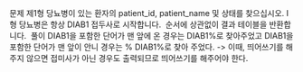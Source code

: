 문제
제1형 당뇨병이 있는 환자의 patient_id, patient_name 및 상태를 찾으십시오. I형 당뇨병은 항상 DIAB1 접두사로 시작합니다.
​
순서에 상관없이 결과 테이블을 반환합니다.
​
풀이
DIAB1을 포함한 단어가 맨 앞에 온 경우는 DIAB1%로 찾아주었고
DIAB1을 포함한 단어가 맨 앞이 안니 경우는 % DIAB1%로 찾아 주었다. -> 이때, 띄어쓰기를 해주지 않으면 접미사가 아닌 경우도 출력되므로 띄어쓰기를 해주어야 한다.
